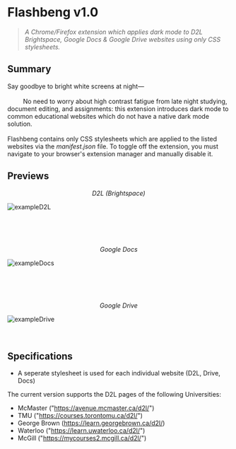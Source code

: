 # Flashbeng v1.0
>*A Chrome/Firefox extension which applies dark mode to *D2L Brightspace*, *Google Docs* &amp; *Google Drive* websites using only CSS stylesheets.* 

## Summary
Say goodbye to bright white screens at night—
<br><br>
&nbsp;&nbsp;&nbsp;&nbsp;&nbsp;&nbsp;&nbsp;&nbsp;
No need to worry about high contrast fatigue from late night studying, document editing, and assignments: this extension introduces dark mode to common educational websites which do not have a native dark mode solution. 
  <br><br>Flashbeng contains only CSS stylesheets which are applied to the listed websites via the *manifest.json* file. To toggle off the extension, you must navigate to your browser's extension manager and manually disable it. 

## Previews
<p align=center><em>D2L (Brightspace)</em></p>

![exampleD2L](https://github.com/user-attachments/assets/2e4dadb9-447b-4f61-928d-08111348f0ab)

<br><br><br>
<p align=center><em>Google Docs</em></p>

![exampleDocs](https://github.com/user-attachments/assets/510805c2-3850-4dd3-a8b0-73765d65e798)

<br><br><br>
<p align=center><em>Google Drive</em></p>

![exampleDrive](https://github.com/user-attachments/assets/cf51a306-e95a-4828-a9d2-a6d3f688cad2)
<br><br><br>

## Specifications
* A seperate stylesheet is used for each individual website (D2L, Drive, Docs)

The current version supports the D2L pages of the following Universities:
* McMaster ("https://avenue.mcmaster.ca/d2l/")
* TMU ("https://courses.torontomu.ca/d2l/")
* George Brown (https://learn.georgebrown.ca/d2l/)
* Waterloo ("https://learn.uwaterloo.ca/d2l/")
* McGill ("https://mycourses2.mcgill.ca/d2l/")
